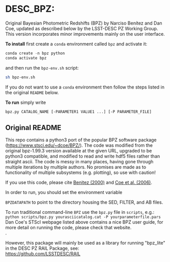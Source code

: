 # DESC_BPZ: 

Original Bayesian Photometric Redshifts (BPZ) by Narciso Benítez and Dan Coe, 
updated as described below by the LSST-DESC PZ Working Group. This version 
incorporates minor improvements mainly on the user interface.

**To install** first create a ``conda`` environment called ``bpz`` and activate it:
```python
conda create -n bpz python
conda activate bpz
```
and then run the ``bpz-env.sh`` script:
```bash
sh bpz-env.sh
```

If you do not want to use a ``conda`` environment then follow the steps listed in 
the original ``README`` below.

**To run** simply write
```bash
bpz.py CATALOG_NAME [-PARAMETER1 VALUE1 ...] [-P PARAMETER_FILE]
```

Original README
---------------

This repo contains a python3 port of the popular BPZ software package 
(https://www.stsci.edu/~dcoe/BPZ/).  The code was modified from the original 
bpz-1.99.3 version available at the given URL, upgraded to be python3 
compatible, and modified to read and write hdf5 files rather than straight 
ascii.  The code is messy in many places, having gone through multiple 
iterations by multiple authors.  No promises are made as to functionality of 
multiple subsystems (e.g. plotting), so use with caution!

If you use this code, please cite [Benitez 
(2000)](https://ui.adsabs.harvard.edu/abs/2000ApJ...536..571B/abstract) and [Coe 
et al. (2006)](https://ui.adsabs.harvard.edu/abs/2006AJ....132..926C/abstract).

In order to run, you should set the environment variable<br>

`BPZDATAPATH` to point to the directory housing the SED, FILTER, and AB files.
<br>

To run traditional command-line `BPZ` use the `bpz.py` file in `scripts`, 
e.g.:<br> `python scripts/bpz.py yourasciicatalog.cat -P yourparameterfile.pars` 
<br> Dan Coe's STScI webpage listed above contains a nice BPZ user guide, for 
more detail on running the code, please check that website.<br>.

However, this package will mainly be used as a library for running "bpz_lite" in 
the DESC PZ RAIL Package, see:<br> https://github.com/LSSTDESC/RAIL
